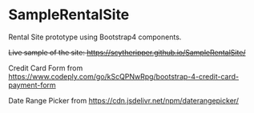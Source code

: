 # SampleRentalSite
Rental Site prototype using Bootstrap4 components.

~~Live sample of the site: https://scytheripper.github.io/SampleRentalSite/~~

Credit Card Form from https://www.codeply.com/go/kScQPNwRpg/bootstrap-4-credit-card-payment-form

Date Range Picker from https://cdn.jsdelivr.net/npm/daterangepicker/
